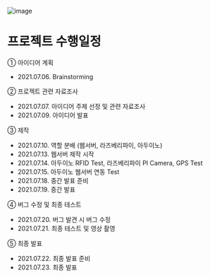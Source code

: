 
![image](https://user-images.githubusercontent.com/75825682/126065052-bc590c58-8df1-42dc-8676-a0379aa34465.png)

# 프로젝트 수행일정

① 아이디어 계획
- 2021.07.06. Brainstorming

② 프로젝트 관련 자료조사
- 2021.07.07. 아이디어 주제 선정 및 관련 자료조사
- 2021.07.09. 아이디어 발표

③ 제작
- 2021.07.10. 역할 분배 (웹서버, 라즈베리파이, 아두이노)
- 2021.07.13. 웹서버 제작 시작
- 2021.07.14. 아두이노 RFID Test, 라즈베리파이 PI Camera, GPS Test
- 2021.07.15. 아두이노 웹서버 연동 Test
- 2021.07.18. 중간 발표 준비
- 2021.07.19. 중간 발표

④ 버그 수정 및 최종 테스트
- 2021.07.20. 버그 발견 시 버그 수정
- 2021.07.21. 최종 테스트 및 영상 촬영

⑤ 최종 발표
- 2021.07.22. 최종 발표 준비
- 2021.07.23. 최종 발표
